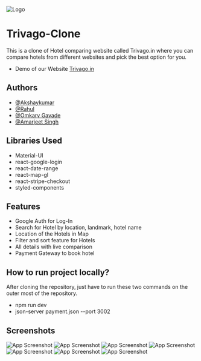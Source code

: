 
![Logo](https://tse1.mm.bing.net/th?id=OIP.prNFSn4JiQcVsjTiPjQCDwHaCh&pid=Api&rs=1&c=1&qlt=95&w=287&h=97
)

# Trivago-Clone

This is a clone of Hotel comparing website called Trivago.in where you can compare hotels from different websites and pick the best option for you.
- Demo of our Website [Trivago.in](https://trivago24-acp24.vercel.app/)



## Authors

- [@Akshaykumar](https://github.com/Akshaykumar24)
- [@Rahul](https://github.com/Rahul3105)
- [@Omkarv Gavade](https://github.com/omkarvgavade)
- [@Amarjeet Singh](https://github.com/ajkarnawal0001)

  
## Libraries Used

 - Material-UI
 - react-google-login
 - react-date-range
 - react-map-gl
 - react-stripe-checkout
 - styled-components


  
## Features

- Google Auth for Log-In
- Search for Hotel by location, landmark, hotel name
- Location of the Hotels in Map 
- Filter and sort feature for Hotels
- All details with live comparison
- Payment Gateway to book hotel

## How to run project locally?
After cloning the repository, just have to run these two commands on the outer most of the repository. 
- npm run dev
- json-server payment.json --port 3002

  
## Screenshots

![App Screenshot](https://i.ibb.co/YNqPvDH/loginpng.png
)
![App Screenshot](https://i.ibb.co/wyFR6Wp/home.png
)
![App Screenshot](https://i.ibb.co/5WQWVPn/filter.png
)
![App Screenshot](https://i.ibb.co/tDWQbSW/filter-map.png
)
![App Screenshot](https://i.ibb.co/GQQ1Wrt/over.png
)
![App Screenshot](https://i.ibb.co/VmD0mgC/redirect.png
)
![App Screenshot](https://i.ibb.co/sCmQM2Y/gateway.png
)

 
